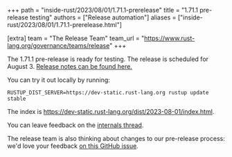 +++
path = "inside-rust/2023/08/01/1.71.1-prerelease"
title = "1.71.1 pre-release testing"
authors = ["Release automation"]
aliases = ["inside-rust/2023/08/01/1.71.1-prerelease.html"]

[extra]
team = "The Release Team"
team_url = "https://www.rust-lang.org/governance/teams/release"
+++

The 1.71.1 pre-release is ready for testing. The release is scheduled for
August 3. [Release notes can be found here.][relnotes]

You can try it out locally by running:

```
RUSTUP_DIST_SERVER=https://dev-static.rust-lang.org rustup update stable
```

The index is <https://dev-static.rust-lang.org/dist/2023-08-01/index.html>.

You can leave feedback on the [internals thread](https://internals.rust-lang.org/t/rust-1-71-1-pre-release-testing/19267).

The release team is also thinking about changes to our pre-release process:
we'd love your feedback [on this GitHub issue][feedback].

[relnotes]: https://github.com/rust-lang/rust/blob/stable/RELEASES.md#version-1711-2023-08-03
[feedback]: https://github.com/rust-lang/release-team/issues/16
    
